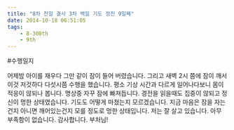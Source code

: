 ```yaml
---
title: "8차 천일 결사 3차 백일 기도 정진 9일째"
date: 2014-10-18 06:51:05
tags:
    - 8-300th
    - 9th
---
```


#수행일지

어제밤 아이를 재우다 그만 같이 잠이 들어 버렸습니다. 그리고 새벽 2시 쯤에 잠이 깨서 이것 저것하다 다섯시쯤 수행을 했습니다. 평소 기상 시간과 다르게 일어나다보니 몸이 적응이 않되나 봅니다. 명상중 자꾸 잠에 빠져듭니다. 경전을 읽을때도 집중이 않되고 정신이 멍한 상태였습니다. 기도도 어떻게 마쳤는지 모르겠습니다. 지금 마음은 잠을 자는건지 아니면 깨어있는건지 모를 정도로 멍한 상태입니다. 저는 잘 살고 있습니다. 아무 부족함이 없습니다. 감사합니다. 부처님!
